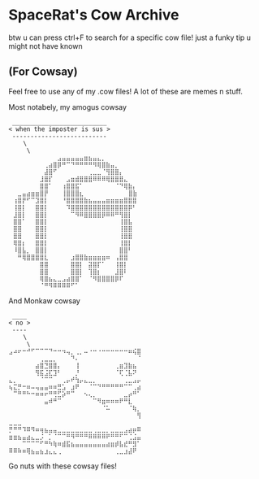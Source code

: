 # SpaceRat's Cow Archive
btw u can press ctrl+F to search for a specific cow file! just a funky tip u might not have known
## (For Cowsay)
Feel free to use any of my .cow files!
A lot of these are memes n stuff.

Most notabely, my amogus cowsay 

```
 __________________________ 
< when the imposter is sus >
 -------------------------- 
    \
     \
⠀⠀⠀⠀⠀⠀⠀⠀⠀⠀⠀⣠⣤⣤⣤⣤⣤⣶⣦⣤⣄⡀⠀⠀⠀⠀⠀⠀⠀⠀
⠀⠀⠀⠀⠀⠀⠀⠀⢀⣴⣿⡿⠛⠉⠙⠛⠛⠛⠛⠻⢿⣿⣷⣤⡀⠀⠀⠀⠀⠀
⠀⠀⠀⠀⠀⠀⠀⠀⣼⣿⠋⠀⠀⠀⠀⠀⠀⠀⢀⣀⣀⠈⢻⣿⣿⡄⠀⠀⠀⠀
⠀⠀⠀⠀⠀⠀⠀⣸⣿⡏⠀⠀⠀⣠⣶⣾⣿⣿⣿⠿⠿⠿⢿⣿⣿⣿⣄⠀⠀⠀
⠀⠀⠀⠀⠀⠀⠀⣿⣿⠁⠀⠀⢰⣿⣿⣯⠁⠀⠀⠀⠀⠀⠀⠀⠈⠙⢿⣷⡄⠀
⠀⠀⣀⣤⣴⣶⣶⣿⡟⠀⠀⠀⢸⣿⣿⣿⣆ ⠀⠀⠀⠀    ⠀⠀⣿⣷⠀
⠀⢰⣿⡟⠋⠉⣹⣿⡇⠀⠀⠀⠘⣿⣿⣿⣿⣷⣦⣤⣤⣤⣶⣶⣶⣶⣿⣿⣿⠀
⠀⢸⣿⡇⠀⠀⣿⣿⡇⠀⠀⠀⠀⠹⣿⣿⣿⣿⣿⣿⣿⣿⣿⣿⣿⣿⣿⡿⠃⠀
⠀⣸⣿⡇⠀⠀⣿⣿⡇⠀⠀⠀⠀⠀⠉⠻⠿⣿⣿⣿⣿⡿⠿⠿⠛⢻⣿⡇⠀⠀
⠀⣿⣿⠁⠀⠀⣿⣿⡇⠀⠀⠀⠀⠀⠀⠀⠀⠀⠀⠀⠀⠀⠀⠀⠀⢸⣿⣧⠀⠀
⠀⣿⣿⠀⠀⠀⣿⣿⡇⠀⠀⠀⠀⠀⠀⠀⠀⠀⠀⠀⠀⠀⠀⠀⠀⢸⣿⣿⠀⠀
⠀⣿⣿⠀⠀⠀⣿⣿⡇⠀⠀⠀⠀⠀⠀⠀⠀⠀⠀⠀⠀⠀⠀⠀⠀⢸⣿⣿⠀⠀
⠀⢿⣿⡆⠀⠀⣿⣿⡇⠀⠀⠀⠀⠀⠀⠀⠀⠀⠀⠀⠀⠀⠀⠀⠀⢸⣿⡇⠀⠀
⠀⠸⣿⣧⡀⠀⣿⣿⡇⠀⠀⠀⠀⠀⠀⠀⠀⠀⠀⠀⠀⠀⠀⠀⠀⣿⣿⠃⠀⠀
⠀⠀⠛⢿⣿⣿⣿⣿⣇⠀⠀⠀⠀⠀⣰⣿⣿⣷⣶⣶⣶⣶⠶⠀⢠⣿⣿⠀⠀⠀
⠀⠀⠀⠀⠀⠀⠀⣿⣿⠀⠀⠀⠀⠀⣿⣿⡇⠀⣽⣿⡏⠁⠀⠀⢸⣿⡇⠀⠀⠀
⠀⠀⠀⠀⠀⠀⠀⣿⣿⠀⠀⠀⠀⠀⣿⣿⡇⠀⢹⣿⡆⠀⠀⠀⣸⣿⠇⠀⠀⠀
⠀⠀⠀⠀⠀⠀⠀⢿⣿⣦⣄⣀⣠⣴⣿⣿⠁⠀⠈⠻⣿⣿⣿⣿⡿⠏⠀⠀⠀⠀
⠀⠀⠀⠀⠀⠀⠀⠈⠛⠻⠿⠿⠿⠿⠋⠁⠀⠀⠀⠀⠀⠀⠀⠀⠀⠀⠀⠀⠀⠀
```
And Monkaw cowsay

```
 ____ 
< no >
 ---- 
    \
     \
⣠⠴⠖⠒⠚⠋⠉⠉⠉⠙⠒⠒⠲⢤⡀⢀⡀⠤⠐⠒⠐⠒⠒⠒⠒⠒⠒⠶⢮⣿
⠀⠀⠀⠀⠀⠀⠀⢀⣀⣀⡀⠀⠀⠀⠙⠄⠀⠀⠀⠀⠀⠀⠀⠀⠀⠀⠀⠀⠀⠈
⠀⠀⠀⠀⠀⠀⣴⣿⣙⣿⣿⡄⠀⠀⠀⢸⠀⠀⠀⠀⠀⠀⠀⠀⢀⣶⣹⣷⣦⠀
⠀⠀⠀⠀⠀⠀⢻⣯⣨⣏⣹⠃⠀⠀⠀⡘⠀⠀⠀⠀⠀⠀⠀⠀⠈⢏⢈⣧⠝⠀
⣄⡀⠀⠀⠀⠀⠀⠈⠉⠉⠀⠀⢀⡤⠞⢳⡤⣄⣀⡀⠀⠀⠀⠀⠀⠀⢀⣀⣠⡤
⢦⣍⡛⠒⠶⠤⢤⣤⣤⠶⠶⣛⣡⠀⣰⠟⠀⠀⠈⠉⠙⠛⠛⠛⠛⠛⠉⠉⢀⣴
⠀⠉⠛⠛⠓⠒⠶⠶⠖⠛⢛⣋⡵⠛⠉⠀⠀⠢⢄⡀⠀⠀⠀⠀⠀⠀⣀⡴⠛⠁
⠀⠀⠀⠀⠀⠀⠀⠀⣤⠾⠛⠉⠀⠀⠀⠀⠀⠀⠀⠉⠻⣶⠶⠶⠶⠟⠛⣇⠀⠀
⠀⠀⠀⠀⠀⠀⠀⠀⠀⠀⠀⠀⠀⠀⠀⠀⠀⠀⠀⠀⠀⠈⠥⠀⠀⠀⠀⠈⢷⡀
⠀⠀⠀⠀⠀⠀⠀⠀⠀⠀⠀⠀⠀⠀⠀⠀⠀⠀⠀⠀⠀⠀⠀⠀⠀⠀⠀⠀⠀⢻
⣀⣀⣀⠀⠀⠀⠀⠀⠀⠀⠀⠀⠀⠀⠀⠀⠀⠀⠀⠀⠀⠀⠀⠀⠀⠀⠀⠀⠀⠀
⡛⠛⠛⠹⠿⠻⠶⢶⣦⣤⣤⣀⣀⣀⣀⣀⣀⣀⣀⢀⣀⣀⡀⣀⣀⣀⣠⣴⡶⠿
⣶⣶⣦⣤⣴⣄⣀⡨⠀⡁⠈⠉⠉⠛⠻⠛⠛⠛⠿⠿⠿⠿⠟⠛⠛⠋⠉⢈⣨⣤
⠀⠀⠀⠉⠉⠉⠉⠋⠛⠳⢷⠶⣾⣯⣦⣤⣤⣤⣤⣤⣤⣤⣴⣶⡾⣧⣞⠛⣻⠁
⠿⠿⠷⠶⢿⣦⣤⣦⣰⣄⣄⢀⠀⠀⠀⠀⠀⠀⠀⠀⠀⠀⠀⠀⢀⣀⣰⣼⠟⠀⠀⠀⠀⠀⠀⠀⠀⠀⠀⠀⠀⠀
```

Go nuts with these cowsay files!
